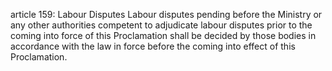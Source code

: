 article 159: Labour Disputes
Labour disputes pending before the Ministry or any other authorities competent to adjudicate labour disputes prior to the coming into force of this Proclamation shall be decided by those bodies in accordance with the law in force before the coming into effect of this Proclamation.
<ul>
</ul>